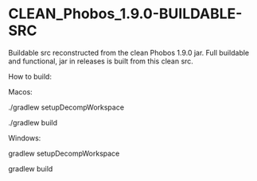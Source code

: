 # CLEAN_Phobos_1.9.0-BUILDABLE-SRC

Buildable src reconstructed from the clean Phobos 1.9.0 jar. Full buildable and functional, jar in releases is built from this clean src. 




How to build:


Macos: 

./gradlew setupDecompWorkspace

./gradlew build



Windows: 

gradlew setupDecompWorkspace

gradlew build

